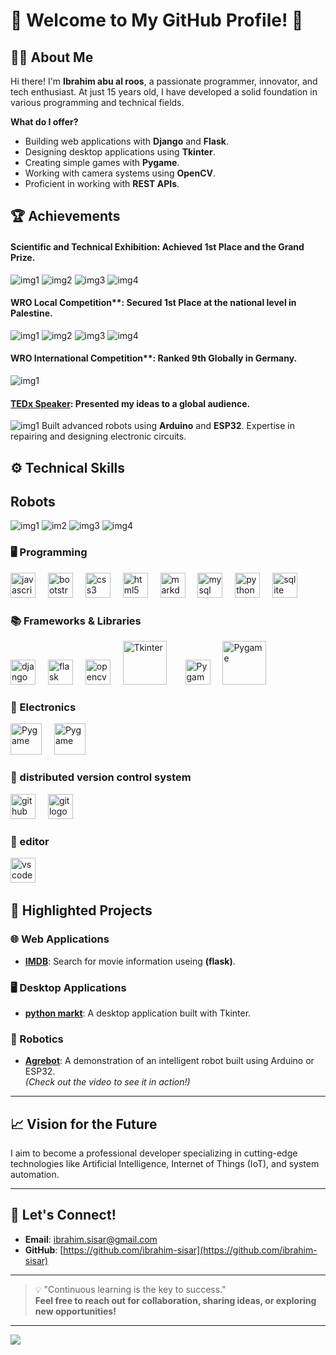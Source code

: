 # 🌟 Welcome to My GitHub Profile! 🌟

## 👨‍💻 About Me

Hi there! I'm **Ibrahim abu al roos**, a passionate programmer, innovator, and tech enthusiast. At just 15 years old, I have developed a solid foundation in various programming and technical fields.  

**What do I offer?**
- Building web applications with **Django** and **Flask**.
- Designing desktop applications using **Tkinter**.
- Creating simple games with **Pygame**.
- Working with camera systems using **OpenCV**.
- Proficient in working with **REST APIs**.

## 🏆 Achievements

#### **Scientific and Technical Exhibition**: Achieved **1st Place** and the Grand Prize.
![img1](image6_resized_255x255.jpg)
![img2](image9_resized_255x255.JPG)
![img3](image10_resized_255x255.JPG)
![img4](image11_resized_255x255.jpg)
#### WRO Local Competition**: Secured **1st Place** at the national level in Palestine.
![img1](image2_resized_255x255.jpg)
![img2](image3_resized_255x255.jpg)
![img3](image4_resized_255x255.jpg)
![img4](image5_resized_255x255.jpg)
#### WRO International Competition**: Ranked **9th Globally** in Germany.
![img1](image1_resized_255x255.jpg)
#### **[TEDx Speaker](https://www.youtube.com/watch?v=hQ-MoyboAKo)**: Presented my ideas to a global audience.
![img1](tedx.png)
Built advanced robots using **Arduino** and **ESP32**.
Expertise in repairing and designing electronic circuits.

## ⚙️ Technical Skills
## Robots
![img1](image9_resized_255x255.JPG)
![im2](image3_resized_255x255.jpg)
![img3](image7_resized_255x255.jpg)
![img4](image1_resized_255x255.jpg)
### 🖥️ Programming
<div>
  <div align="left">
  <img src="https://cdn.jsdelivr.net/gh/devicons/devicon/icons/javascript/javascript-original.svg" height="40" alt="javascript logo"  />
  <img width="12" />
  <img src="https://cdn.jsdelivr.net/gh/devicons/devicon/icons/bootstrap/bootstrap-original.svg" height="40" alt="bootstrap logo"  />
  <img width="12" />
  <img src="https://cdn.jsdelivr.net/gh/devicons/devicon/icons/css3/css3-original.svg" height="40" alt="css3 logo"  />
  <img width="12" />
  <img src="https://cdn.jsdelivr.net/gh/devicons/devicon/icons/html5/html5-original.svg" height="40" alt="html5 logo"  />
  <img width="12" />
  <img src="https://cdn.jsdelivr.net/gh/devicons/devicon/icons/markdown/markdown-original.svg" height="40" alt="markdown logo"  />
  <img width="12" />
  <img src="https://cdn.jsdelivr.net/gh/devicons/devicon/icons/mysql/mysql-original.svg" height="40" alt="mysql logo"  />
  <img width="12" />
  <img src="https://cdn.jsdelivr.net/gh/devicons/devicon/icons/python/python-original.svg" height="40" alt="python logo"  />
  <img width="12" />
  <img src="https://cdn.jsdelivr.net/gh/devicons/devicon/icons/sqlite/sqlite-original.svg" height="40" alt="sqlite logo"  />
  <img width="12" />
</div>


### 📚 Frameworks & Libraries
<div>
  <img src="https://cdn.jsdelivr.net/gh/devicons/devicon/icons/django/django-plain.svg" height="40" alt="django logo"  />
  <img width="12" />
  <img src="https://cdn.jsdelivr.net/gh/devicons/devicon/icons/flask/flask-original.svg" height="40" alt="flask logo"  />
  <img width="12" />
  <img src="https://cdn.jsdelivr.net/gh/devicons/devicon/icons/opencv/opencv-original.svg" height="40" alt="opencv logo"  />
  <img width="12" />
  <img src="https://miro.medium.com/v2/resize:fit:1400/format:webp/1*wEAtpMCNxjcW_9VZyGafdg.png" height="70" alt="Tkinter">
  <img width="22" />
  <img src="https://upload.wikimedia.org/wikipedia/commons/b/be/Pygame_logo.svg" height="40" alt="Pygame">
  <img width="12" />
  <img src="https://storage.caktusgroup.com/media/blog-images/drf-logo2.png" height="70" alt="Pygame">
  <img width="12" />
</div>

### 🔧 Electronics
<div>
  <img src="https://cdn.jsdelivr.net/gh/devicons/devicon/icons/arduino/arduino-original.svg" height="50" alt="Pygame">
  <img width="12" />
  <img src="https://upload.wikimedia.org/wikipedia/commons/2/22/Logo_von_Espressif.png" height="50" alt="Pygame">
  <img width="12" />
</div>

### 🔄 distributed version control system
<div>
  <img src="https://cdn.jsdelivr.net/gh/devicons/devicon/icons/github/github-original.svg" height="40" alt="github logo"  />
  <img width="12" />
  <img src="https://cdn.jsdelivr.net/gh/devicons/devicon/icons/git/git-original.svg" height="40" alt="git logo"  />
  <img width="12" />
</div>

### 📑 editor
<div>
  <img src="https://cdn.jsdelivr.net/gh/devicons/devicon/icons/vscode/vscode-original.svg" height="40" alt="vscode logo"  />
  <img width="12" />
</div>


## 📂 Highlighted Projects

### 🌐 Web Applications
 - **[IMDB](https://github.com/ibrahim-sisar/IMDB)**: Search for movie information useing **(flask)**.
<!-- - **[Project Name 2](project-link)**: A brief description of the project. -->

### 🖥️ Desktop Applications
- **[python markt](https://github.com/ibrahim-sisar/python-markt)**: A desktop application built with Tkinter.

### 🤖 Robotics
- **[Agrebot](https://www.youtube.com/watch?v=VuprfWUG2-A&t=2s)**: A demonstration of an intelligent robot built using Arduino or ESP32.  
  *(Check out the video to see it in action!)*



---

## 📈 Vision for the Future

I aim to become a professional developer specializing in cutting-edge technologies like Artificial Intelligence, Internet of Things (IoT), and system automation.

---


## 🤝 Let's Connect!

- **Email**: [ibrahim.sisar@gmail.com](ibrahim.sisar@gmail.com)
- **GitHub**: [https://github.com/ibrahim-sisar](https://github.com/ibrahim-sisar)

---

> 💡 "Continuous learning is the key to success."  
> **Feel free to reach out for collaboration, sharing ideas, or exploring new opportunities!**
---
![](https://komarev.com/ghpvc/?username=ibrahim-sisar)



